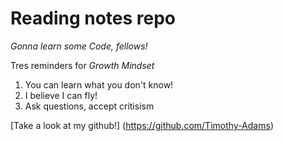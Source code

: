 # **Reading notes repo**

*Gonna learn some Code, fellows!*

Tres reminders for *Growth Mindset*

1. You can learn what you don't know!
2. I believe I can fly!
3. Ask questions, accept critisism

[Take a look at my github!] (https://github.com/Timothy-Adams)
